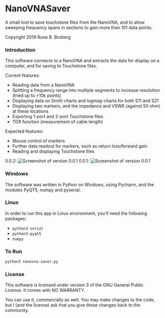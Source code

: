 NanoVNASaver
============
A small tool to save touchstone files from the NanoVNA, and to allow sweeping frequency spans in sections to gain more than 101 data points.

Copyright 2019 Rune B. Broberg

### Introduction
This software connects to a NanoVNA and extracts the data for display on a computer, and for saving to Touchstone files.

Current features:
- Reading data from a NanoVNA
- Splitting a frequency range into multiple segments to increase resolution (tried up to >10k points)
- Displaying data on Smith charts and logmag-charts for both S11 and S21
- Displaying two markers, and the impedance and VSWR (against 50 ohm) at these locations
- Exporting 1-port and 2-port Touchstone files
- TDR function (measurement of cable length)

Expected features:
- Mouse control of markers
- Further data readout for markers, such as return loss/forward gain
- Reading and displaying Touchstone files

0.0.2:
![Screenshot of version 0.0.1](https://i.imgur.com/eoLwv35.png)
0.0.1:
![Screenshot of version 0.0.1](https://i.imgur.com/kcCC2eK.png)

### Windows

The software was written in Python on Windows, using Pycharm, and the modules PyQT5, numpy and pyserial.

### Linux

In order to run this app in Linux environment, you'll need the following packages:

* `python3-serial`
* `python3-pyqt5`
* `numpy`

### To Run

```sh
python3 nanovna-saver.py
```

### License
This software is licensed under version 3 of the GNU General Public License. It comes with NO WARRANTY.

You can use it, commercially as well. You may make changes to the code, but I (and the license) ask that you give these changes back to the community.

